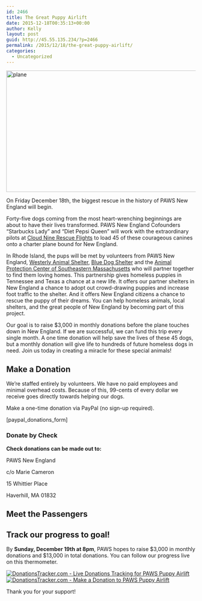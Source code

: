 ```yaml
---
id: 2466
title: The Great Puppy Airlift
date: 2015-12-18T00:35:13+00:00
author: Kelly
layout: post
guid: http://45.55.135.234/?p=2466
permalink: /2015/12/18/the-great-puppy-airlift/
categories:
  - Uncategorized
---
```

<img class="aligncenter size-full wp-image-2452" src="https://pawsnewengland.com/wp-content/uploads/2015/12/plane.jpg" alt="plane" width="800" height="323" />

On Friday December 18th, the biggest rescue in the history of PAWS New England will begin.

Forty-five dogs coming from the most heart-wrenching beginnings are about to have their lives transformed. PAWS New England Cofounders &#8220;Starbucks Lady&#8221; and &#8220;Diet Pepsi Queen&#8221; will work with the extraordinary pilots at [Cloud Nine Rescue Flights](http://www.cloudninerescueflights.org/) to load 45 of these courageous canines onto a charter plane bound for New England.

In Rhode Island, the pups will be met by volunteers from PAWS New England, [Westerly Animal Shelter](https://www.facebook.com/Westerly-Animal-Shelter-1445262885761206/), [Blue Dog Shelter](https://www.facebook.com/bluedogshelter/) and the [Animal Protection Center of Southeastern Massachusetts](https://www.facebook.com/APCSM/) who will partner together to find them loving homes. This partnership gives homeless puppies in Tennessee and Texas a chance at a new life. It offers our partner shelters in New England a chance to adopt out crowd-drawing puppies and increase foot traffic to the shelter. And it offers New England citizens a chance to rescue the puppy of their dreams. You can help homeless animals, local shelters, and the great people of New England by becoming part of this project.

Our goal is to raise $3,000 in monthly donations before the plane touches down in New England. If we are successful, we can fund this trip every single month. A one time donation will help save the lives of these 45 dogs, but a monthly donation will give life to hundreds of future homeless dogs in need. Join us today in creating a miracle for these special animals!

## Make a Donation

We’re staffed entirely by volunteers. We have no paid employees and minimal overhead costs. Because of this, 99-cents of every dollar we receive goes directly towards helping our dogs.

Make a one-time donation via PayPal (no sign-up required).

[paypal\_donations\_form]

### Donate by Check

**Check donations can be made out to:**

PAWS New England
  
c/o Marie Cameron
  
15 Whittier Place
  
Haverhill, MA 01832

## Meet the Passengers

## Track our progress to goal!

By **Sunday, December 19th at 8pm**, PAWS hopes to raise $3,000 in monthly donations and $13,000 in total donations. You can follow our progress live on this thermometer.

<p class="text-center">
  <a href="https://www.donationstracker.com/donate.php?v=1.1&donate=1e5dcd5ba3422fd62e4387d0afe07bc3&cid=2567&vid=4787&uid=728&aid="><img src="https://www.donationstracker.com/image.php?v=1.1&wd=af13f30df244a84d&wf=caea2938ea98aaa9-728-2567-2-89da&donate=1e5dcd5ba3422fd62e4387d0afe07bc3&cid=2567&vid=4787&uid=728&aid=" alt="DonationsTracker.com - Live Donations Tracking for PAWS Puppy Airlift " border="0" /></a><br /> <a href="https://www.donationstracker.com/donate.php?v=1.1&donate=1e5dcd5ba3422fd62e4387d0afe07bc3&cid=2567&vid=4787&uid=728&aid="><img src="https://www.paypal.com/en_US/i/btn/btn_donate_LG.gif" alt="DonationsTracker.com - Make a Donation to PAWS Puppy Airlift " border="0" /></a>
</p>

Thank you for your support!